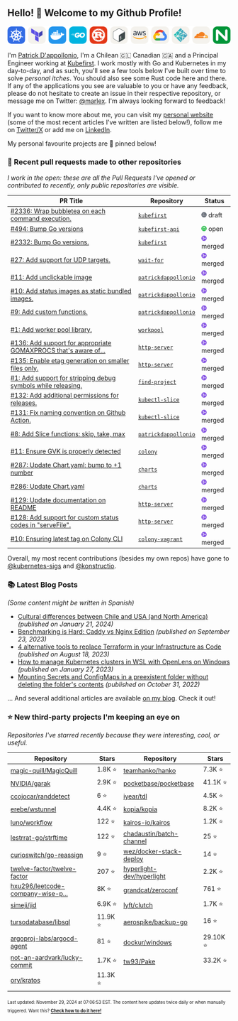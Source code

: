 <!-- DO NOT EDIT THIS FILE DIRECTLY! This file was automatically generated from the tool in this repo. -->

## Hello! :wave: Welcome to my Github Profile!

<p align="center">
  <picture><source media="(prefers-color-scheme: dark)" srcset="images/icons-dark.png"><source media="(prefers-color-scheme: light)" srcset="images/icons-light.png"><img src="images/icons-light.png" alt="Technologies I use"></picture>
</p>

I'm [Patrick D'appollonio](https://www.patrickdap.com), I'm a Chilean 🇨🇱 Canadian 🇨🇦 and a Principal Engineer working at [Kubefirst](https://kubefirst.io). I work mostly with Go and Kubernetes in my day-to-day, and as such, you'll see a few tools below I've built over time to solve *personal itches*. You should also see some Rust code here and there. If any of the applications you see are valuable to you or have any feedback, please do not hesitate to create an issue in their respective repository, or message me on Twitter: [@marlex](https://twitter.com/marlex). I'm always looking forward to feedback!

If you want to know more about me, you can visit my [personal website](https://www.patrickdap.com) (some of the most recent articles I've written are listed below!), follow me on [Twitter/X](https://twitter.com/marlex) or add me on [LinkedIn](https://www.linkedin.com/in/patrickdappollonio/).

My personal favourite projects are :pushpin: pinned below!
### :pencil: Recent pull requests made to other repositories

*I work in the open: these are all the Pull Requests I've opened or contributed to recently, only public repositories are visible.*

| PR Title | Repository | Status |
| --- | --- | --- |
| [#2336: Wrap bubbletea on each command execution.](https://github.com/konstructio/kubefirst/pull/2336) | [`kubefirst`](https://github.com/konstructio/kubefirst) | <picture><source media="(prefers-color-scheme: dark)" srcset="https://raw.githubusercontent.com/patrickdappollonio/patrickdappollonio/refs/heads/main/images/statuses/github-draft.png" width="12" height="12"><source media="(prefers-color-scheme: light)" srcset="https://raw.githubusercontent.com/patrickdappollonio/patrickdappollonio/refs/heads/main/images/statuses/github-draft.png" width="12" height="12"><img src="https://raw.githubusercontent.com/patrickdappollonio/patrickdappollonio/refs/heads/main/images/statuses/github-draft.png" width="12" height="12" alt="draft"></picture> draft |
| [#494: Bump Go versions](https://github.com/konstructio/kubefirst-api/pull/494) | [`kubefirst-api`](https://github.com/konstructio/kubefirst-api) | <picture><source media="(prefers-color-scheme: dark)" srcset="https://raw.githubusercontent.com/patrickdappollonio/patrickdappollonio/refs/heads/main/images/statuses/github-open.png" width="12" height="12"><source media="(prefers-color-scheme: light)" srcset="https://raw.githubusercontent.com/patrickdappollonio/patrickdappollonio/refs/heads/main/images/statuses/github-open.png" width="12" height="12"><img src="https://raw.githubusercontent.com/patrickdappollonio/patrickdappollonio/refs/heads/main/images/statuses/github-open.png" width="12" height="12" alt="open"></picture> open |
| [#2332: Bump Go versions.](https://github.com/konstructio/kubefirst/pull/2332) | [`kubefirst`](https://github.com/konstructio/kubefirst) | <picture><source media="(prefers-color-scheme: dark)" srcset="https://raw.githubusercontent.com/patrickdappollonio/patrickdappollonio/refs/heads/main/images/statuses/github-merged.png" width="12" height="12"><source media="(prefers-color-scheme: light)" srcset="https://raw.githubusercontent.com/patrickdappollonio/patrickdappollonio/refs/heads/main/images/statuses/github-merged.png" width="12" height="12"><img src="https://raw.githubusercontent.com/patrickdappollonio/patrickdappollonio/refs/heads/main/images/statuses/github-merged.png" width="12" height="12" alt="merged"></picture> merged |
| [#27: Add support for UDP targets.](https://github.com/patrickdappollonio/wait-for/pull/27) | [`wait-for`](https://github.com/patrickdappollonio/wait-for) | <picture><source media="(prefers-color-scheme: dark)" srcset="https://raw.githubusercontent.com/patrickdappollonio/patrickdappollonio/refs/heads/main/images/statuses/github-merged.png" width="12" height="12"><source media="(prefers-color-scheme: light)" srcset="https://raw.githubusercontent.com/patrickdappollonio/patrickdappollonio/refs/heads/main/images/statuses/github-merged.png" width="12" height="12"><img src="https://raw.githubusercontent.com/patrickdappollonio/patrickdappollonio/refs/heads/main/images/statuses/github-merged.png" width="12" height="12" alt="merged"></picture> merged |
| [#11: Add unclickable image](https://github.com/patrickdappollonio/patrickdappollonio/pull/11) | [`patrickdappollonio`](https://github.com/patrickdappollonio/patrickdappollonio) | <picture><source media="(prefers-color-scheme: dark)" srcset="https://raw.githubusercontent.com/patrickdappollonio/patrickdappollonio/refs/heads/main/images/statuses/github-merged.png" width="12" height="12"><source media="(prefers-color-scheme: light)" srcset="https://raw.githubusercontent.com/patrickdappollonio/patrickdappollonio/refs/heads/main/images/statuses/github-merged.png" width="12" height="12"><img src="https://raw.githubusercontent.com/patrickdappollonio/patrickdappollonio/refs/heads/main/images/statuses/github-merged.png" width="12" height="12" alt="merged"></picture> merged |
| [#10: Add status images as static bundled images.](https://github.com/patrickdappollonio/patrickdappollonio/pull/10) | [`patrickdappollonio`](https://github.com/patrickdappollonio/patrickdappollonio) | <picture><source media="(prefers-color-scheme: dark)" srcset="https://raw.githubusercontent.com/patrickdappollonio/patrickdappollonio/refs/heads/main/images/statuses/github-merged.png" width="12" height="12"><source media="(prefers-color-scheme: light)" srcset="https://raw.githubusercontent.com/patrickdappollonio/patrickdappollonio/refs/heads/main/images/statuses/github-merged.png" width="12" height="12"><img src="https://raw.githubusercontent.com/patrickdappollonio/patrickdappollonio/refs/heads/main/images/statuses/github-merged.png" width="12" height="12" alt="merged"></picture> merged |
| [#9: Add custom functions.](https://github.com/patrickdappollonio/patrickdappollonio/pull/9) | [`patrickdappollonio`](https://github.com/patrickdappollonio/patrickdappollonio) | <picture><source media="(prefers-color-scheme: dark)" srcset="https://raw.githubusercontent.com/patrickdappollonio/patrickdappollonio/refs/heads/main/images/statuses/github-merged.png" width="12" height="12"><source media="(prefers-color-scheme: light)" srcset="https://raw.githubusercontent.com/patrickdappollonio/patrickdappollonio/refs/heads/main/images/statuses/github-merged.png" width="12" height="12"><img src="https://raw.githubusercontent.com/patrickdappollonio/patrickdappollonio/refs/heads/main/images/statuses/github-merged.png" width="12" height="12" alt="merged"></picture> merged |
| [#1: Add worker pool library.](https://github.com/konstructio/workpool/pull/1) | [`workpool`](https://github.com/konstructio/workpool) | <picture><source media="(prefers-color-scheme: dark)" srcset="https://raw.githubusercontent.com/patrickdappollonio/patrickdappollonio/refs/heads/main/images/statuses/github-merged.png" width="12" height="12"><source media="(prefers-color-scheme: light)" srcset="https://raw.githubusercontent.com/patrickdappollonio/patrickdappollonio/refs/heads/main/images/statuses/github-merged.png" width="12" height="12"><img src="https://raw.githubusercontent.com/patrickdappollonio/patrickdappollonio/refs/heads/main/images/statuses/github-merged.png" width="12" height="12" alt="merged"></picture> merged |
| [#136: Add support for appropriate GOMAXPROCS that's aware of...](https://github.com/patrickdappollonio/http-server/pull/136) | [`http-server`](https://github.com/patrickdappollonio/http-server) | <picture><source media="(prefers-color-scheme: dark)" srcset="https://raw.githubusercontent.com/patrickdappollonio/patrickdappollonio/refs/heads/main/images/statuses/github-merged.png" width="12" height="12"><source media="(prefers-color-scheme: light)" srcset="https://raw.githubusercontent.com/patrickdappollonio/patrickdappollonio/refs/heads/main/images/statuses/github-merged.png" width="12" height="12"><img src="https://raw.githubusercontent.com/patrickdappollonio/patrickdappollonio/refs/heads/main/images/statuses/github-merged.png" width="12" height="12" alt="merged"></picture> merged |
| [#135: Enable etag generation on smaller files only.](https://github.com/patrickdappollonio/http-server/pull/135) | [`http-server`](https://github.com/patrickdappollonio/http-server) | <picture><source media="(prefers-color-scheme: dark)" srcset="https://raw.githubusercontent.com/patrickdappollonio/patrickdappollonio/refs/heads/main/images/statuses/github-merged.png" width="12" height="12"><source media="(prefers-color-scheme: light)" srcset="https://raw.githubusercontent.com/patrickdappollonio/patrickdappollonio/refs/heads/main/images/statuses/github-merged.png" width="12" height="12"><img src="https://raw.githubusercontent.com/patrickdappollonio/patrickdappollonio/refs/heads/main/images/statuses/github-merged.png" width="12" height="12" alt="merged"></picture> merged |
| [#1: Add support for stripping debug symbols while releasing.](https://github.com/patrickdappollonio/find-project/pull/1) | [`find-project`](https://github.com/patrickdappollonio/find-project) | <picture><source media="(prefers-color-scheme: dark)" srcset="https://raw.githubusercontent.com/patrickdappollonio/patrickdappollonio/refs/heads/main/images/statuses/github-merged.png" width="12" height="12"><source media="(prefers-color-scheme: light)" srcset="https://raw.githubusercontent.com/patrickdappollonio/patrickdappollonio/refs/heads/main/images/statuses/github-merged.png" width="12" height="12"><img src="https://raw.githubusercontent.com/patrickdappollonio/patrickdappollonio/refs/heads/main/images/statuses/github-merged.png" width="12" height="12" alt="merged"></picture> merged |
| [#132: Add additional permissions for releases.](https://github.com/patrickdappollonio/kubectl-slice/pull/132) | [`kubectl-slice`](https://github.com/patrickdappollonio/kubectl-slice) | <picture><source media="(prefers-color-scheme: dark)" srcset="https://raw.githubusercontent.com/patrickdappollonio/patrickdappollonio/refs/heads/main/images/statuses/github-merged.png" width="12" height="12"><source media="(prefers-color-scheme: light)" srcset="https://raw.githubusercontent.com/patrickdappollonio/patrickdappollonio/refs/heads/main/images/statuses/github-merged.png" width="12" height="12"><img src="https://raw.githubusercontent.com/patrickdappollonio/patrickdappollonio/refs/heads/main/images/statuses/github-merged.png" width="12" height="12" alt="merged"></picture> merged |
| [#131: Fix naming convention on Github Action.](https://github.com/patrickdappollonio/kubectl-slice/pull/131) | [`kubectl-slice`](https://github.com/patrickdappollonio/kubectl-slice) | <picture><source media="(prefers-color-scheme: dark)" srcset="https://raw.githubusercontent.com/patrickdappollonio/patrickdappollonio/refs/heads/main/images/statuses/github-merged.png" width="12" height="12"><source media="(prefers-color-scheme: light)" srcset="https://raw.githubusercontent.com/patrickdappollonio/patrickdappollonio/refs/heads/main/images/statuses/github-merged.png" width="12" height="12"><img src="https://raw.githubusercontent.com/patrickdappollonio/patrickdappollonio/refs/heads/main/images/statuses/github-merged.png" width="12" height="12" alt="merged"></picture> merged |
| [#8: Add Slice functions: skip, take, max](https://github.com/patrickdappollonio/patrickdappollonio/pull/8) | [`patrickdappollonio`](https://github.com/patrickdappollonio/patrickdappollonio) | <picture><source media="(prefers-color-scheme: dark)" srcset="https://raw.githubusercontent.com/patrickdappollonio/patrickdappollonio/refs/heads/main/images/statuses/github-merged.png" width="12" height="12"><source media="(prefers-color-scheme: light)" srcset="https://raw.githubusercontent.com/patrickdappollonio/patrickdappollonio/refs/heads/main/images/statuses/github-merged.png" width="12" height="12"><img src="https://raw.githubusercontent.com/patrickdappollonio/patrickdappollonio/refs/heads/main/images/statuses/github-merged.png" width="12" height="12" alt="merged"></picture> merged |
| [#11: Ensure GVK is properly detected](https://github.com/konstructio/colony/pull/11) | [`colony`](https://github.com/konstructio/colony) | <picture><source media="(prefers-color-scheme: dark)" srcset="https://raw.githubusercontent.com/patrickdappollonio/patrickdappollonio/refs/heads/main/images/statuses/github-merged.png" width="12" height="12"><source media="(prefers-color-scheme: light)" srcset="https://raw.githubusercontent.com/patrickdappollonio/patrickdappollonio/refs/heads/main/images/statuses/github-merged.png" width="12" height="12"><img src="https://raw.githubusercontent.com/patrickdappollonio/patrickdappollonio/refs/heads/main/images/statuses/github-merged.png" width="12" height="12" alt="merged"></picture> merged |
| [#287: Update Chart.yaml: bump to +1 number](https://github.com/konstructio/charts/pull/287) | [`charts`](https://github.com/konstructio/charts) | <picture><source media="(prefers-color-scheme: dark)" srcset="https://raw.githubusercontent.com/patrickdappollonio/patrickdappollonio/refs/heads/main/images/statuses/github-merged.png" width="12" height="12"><source media="(prefers-color-scheme: light)" srcset="https://raw.githubusercontent.com/patrickdappollonio/patrickdappollonio/refs/heads/main/images/statuses/github-merged.png" width="12" height="12"><img src="https://raw.githubusercontent.com/patrickdappollonio/patrickdappollonio/refs/heads/main/images/statuses/github-merged.png" width="12" height="12" alt="merged"></picture> merged |
| [#286: Update Chart.yaml](https://github.com/konstructio/charts/pull/286) | [`charts`](https://github.com/konstructio/charts) | <picture><source media="(prefers-color-scheme: dark)" srcset="https://raw.githubusercontent.com/patrickdappollonio/patrickdappollonio/refs/heads/main/images/statuses/github-merged.png" width="12" height="12"><source media="(prefers-color-scheme: light)" srcset="https://raw.githubusercontent.com/patrickdappollonio/patrickdappollonio/refs/heads/main/images/statuses/github-merged.png" width="12" height="12"><img src="https://raw.githubusercontent.com/patrickdappollonio/patrickdappollonio/refs/heads/main/images/statuses/github-merged.png" width="12" height="12" alt="merged"></picture> merged |
| [#129: Update documentation on README](https://github.com/patrickdappollonio/http-server/pull/129) | [`http-server`](https://github.com/patrickdappollonio/http-server) | <picture><source media="(prefers-color-scheme: dark)" srcset="https://raw.githubusercontent.com/patrickdappollonio/patrickdappollonio/refs/heads/main/images/statuses/github-merged.png" width="12" height="12"><source media="(prefers-color-scheme: light)" srcset="https://raw.githubusercontent.com/patrickdappollonio/patrickdappollonio/refs/heads/main/images/statuses/github-merged.png" width="12" height="12"><img src="https://raw.githubusercontent.com/patrickdappollonio/patrickdappollonio/refs/heads/main/images/statuses/github-merged.png" width="12" height="12" alt="merged"></picture> merged |
| [#128: Add support for custom status codes in "serveFile".](https://github.com/patrickdappollonio/http-server/pull/128) | [`http-server`](https://github.com/patrickdappollonio/http-server) | <picture><source media="(prefers-color-scheme: dark)" srcset="https://raw.githubusercontent.com/patrickdappollonio/patrickdappollonio/refs/heads/main/images/statuses/github-merged.png" width="12" height="12"><source media="(prefers-color-scheme: light)" srcset="https://raw.githubusercontent.com/patrickdappollonio/patrickdappollonio/refs/heads/main/images/statuses/github-merged.png" width="12" height="12"><img src="https://raw.githubusercontent.com/patrickdappollonio/patrickdappollonio/refs/heads/main/images/statuses/github-merged.png" width="12" height="12" alt="merged"></picture> merged |
| [#10: Ensuring latest tag on Colony CLI](https://github.com/konstructio/colony-vagrant/pull/10) | [`colony-vagrant`](https://github.com/konstructio/colony-vagrant) | <picture><source media="(prefers-color-scheme: dark)" srcset="https://raw.githubusercontent.com/patrickdappollonio/patrickdappollonio/refs/heads/main/images/statuses/github-merged.png" width="12" height="12"><source media="(prefers-color-scheme: light)" srcset="https://raw.githubusercontent.com/patrickdappollonio/patrickdappollonio/refs/heads/main/images/statuses/github-merged.png" width="12" height="12"><img src="https://raw.githubusercontent.com/patrickdappollonio/patrickdappollonio/refs/heads/main/images/statuses/github-merged.png" width="12" height="12" alt="merged"></picture> merged |


Overall, my most recent contributions (besides my own repos) have gone to 
[@kubernetes-sigs](https://github.com/kubernetes-sigs)
and [@konstructio](https://github.com/konstructio).
### :books: Latest Blog Posts

*(Some content might be written in Spanish)*


* [Cultural differences between Chile and USA (and North America)](https://www.patrickdap.com/post/cultural-differences-chile-usa/?ref=github-profile) *(published on January 21, 2024)*
* [Benchmarking is Hard: Caddy vs Nginx Edition](https://www.patrickdap.com/post/benchmarking-is-hard/?ref=github-profile) *(published on September 23, 2023)*
* [4 alternative tools to replace Terraform in your Infrastructure as Code](https://www.patrickdap.com/post/ideas-replace-terraform/?ref=github-profile) *(published on August 18, 2023)*
* [How to manage Kubernetes clusters in WSL with OpenLens on Windows](https://www.patrickdap.com/post/openlens-wsl/?ref=github-profile) *(published on January 27, 2023)*
* [Mounting Secrets and ConfigMaps in a preexistent folder without deleting the folder's contents](https://www.patrickdap.com/post/mounting-secrets-configmaps-without-deleting/?ref=github-profile) *(published on October 31, 2022)*

... And several additional articles are available [on my blog](https://www.patrickdap.com/). Check it out!



### :star: New third-party projects I'm keeping an eye on

*Repositories I've starred recently because they were interesting, cool, or useful.*

| Repository | Stars | Repository | Stars |
|------------|-------|------------|-------|
|  [magic-quill/MagicQuill](https://github.com/magic-quill/MagicQuill)  |  1.8K :star:  |  [teamhanko/hanko](https://github.com/teamhanko/hanko)  |  7.3K :star:  |
|  [NVIDIA/garak](https://github.com/NVIDIA/garak)  |  2.9K :star:  |  [pocketbase/pocketbase](https://github.com/pocketbase/pocketbase)  |  41.1K :star:  |
|  [ccojocar/randdetect](https://github.com/ccojocar/randdetect)  |  6 :star:  |  [iyear/tdl](https://github.com/iyear/tdl)  |  4.5K :star:  |
|  [erebe/wstunnel](https://github.com/erebe/wstunnel)  |  4.4K :star:  |  [kopia/kopia](https://github.com/kopia/kopia)  |  8.2K :star:  |
|  [luno/workflow](https://github.com/luno/workflow)  |  122 :star:  |  [kairos-io/kairos](https://github.com/kairos-io/kairos)  |  1.2K :star:  |
|  [lestrrat-go/strftime](https://github.com/lestrrat-go/strftime)  |  122 :star:  |  [chadaustin/batch-channel](https://github.com/chadaustin/batch-channel)  |  25 :star:  |
|  [curioswitch/go-reassign](https://github.com/curioswitch/go-reassign)  |  9 :star:  |  [wez/docker-stack-deploy](https://github.com/wez/docker-stack-deploy)  |  14 :star:  |
|  [twelve-factor/twelve-factor](https://github.com/twelve-factor/twelve-factor)  |  207 :star:  |  [hyperlight-dev/hyperlight](https://github.com/hyperlight-dev/hyperlight)  |  2.2K :star:  |
|  [hxu296/leetcode-company-wise-p...](https://github.com/hxu296/leetcode-company-wise-problems-2022)  |  8K :star:  |  [grandcat/zeroconf](https://github.com/grandcat/zeroconf)  |  761 :star:  |
|  [simeji/jid](https://github.com/simeji/jid)  |  6.9K :star:  |  [lyft/clutch](https://github.com/lyft/clutch)  |  1.7K :star:  |
|  [tursodatabase/libsql](https://github.com/tursodatabase/libsql)  |  11.9K :star:  |  [aerospike/backup-go](https://github.com/aerospike/backup-go)  |  16 :star:  |
|  [argoproj-labs/argocd-agent](https://github.com/argoproj-labs/argocd-agent)  |  81 :star:  |  [dockur/windows](https://github.com/dockur/windows)  |  29.10K :star:  |
|  [not-an-aardvark/lucky-commit](https://github.com/not-an-aardvark/lucky-commit)  |  1.7K :star:  |  [tw93/Pake](https://github.com/tw93/Pake)  |  33.2K :star:  |
|  [ory/kratos](https://github.com/ory/kratos)  |  11.3K :star:  |    |    |

<sup><sub>Last updated: November 29, 2024 at 07:06:53 EST. The content here updates twice daily or when manually triggered. Want this? [**Check how to do it here!**](./HOWTO.md)</sup></sub>